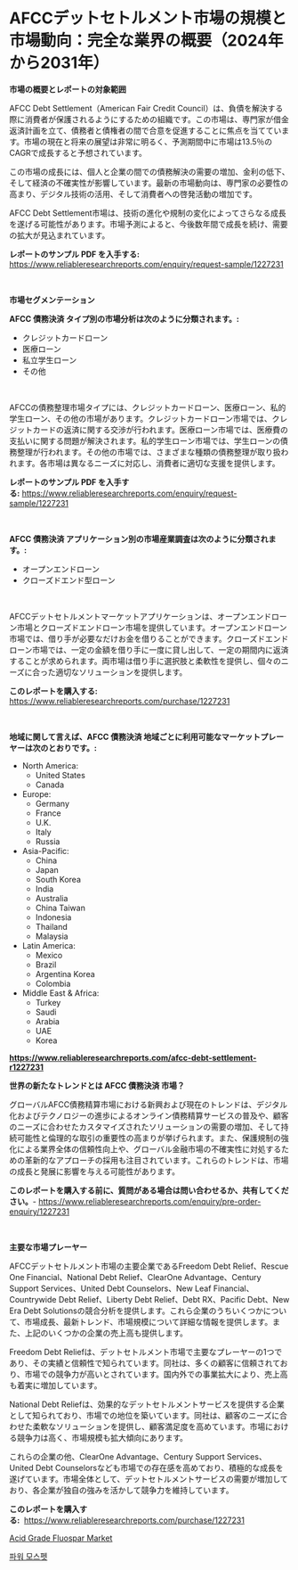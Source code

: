 <p><h1>AFCCデットセトルメント市場の規模と市場動向：完全な業界の概要（2024年から2031年）</h1></p><p><strong>市場の概要とレポートの対象範囲</strong></p>
<p><p>AFCC Debt Settlement（American Fair Credit Council）は、負債を解決する際に消費者が保護されるようにするための組織です。この市場は、専門家が借金返済計画を立て、債務者と債権者の間で合意を促進することに焦点を当てています。市場の現在と将来の展望は非常に明るく、予測期間中に市場は13.5％のCAGRで成長すると予想されています。</p><p>この市場の成長には、個人と企業の間での債務解決の需要の増加、金利の低下、そして経済の不確実性が影響しています。最新の市場動向は、専門家の必要性の高まり、デジタル技術の活用、そして消費者への啓発活動の増加です。</p><p>AFCC Debt Settlement市場は、技術の進化や規制の変化によってさらなる成長を遂げる可能性があります。市場予測によると、今後数年間で成長を続け、需要の拡大が見込まれています。</p></p>
<p><strong>レポートのサンプル PDF を入手する:</strong> <a href="https://www.reliableresearchreports.com/enquiry/request-sample/1227231">https://www.reliableresearchreports.com/enquiry/request-sample/1227231</a></p>
<p>&nbsp;</p>
<p><strong>市場セグメンテーション</strong></p>
<p><strong>AFCC 債務決済 タイプ別の市場分析は次のように分類されます。:</strong></p>
<p><ul><li>クレジットカードローン</li><li>医療ローン</li><li>私立学生ローン</li><li>その他</li></ul></p>
<p>&nbsp;</p>
<p><p>AFCCの債務整理市場タイプには、クレジットカードローン、医療ローン、私的学生ローン、その他の市場があります。クレジットカードローン市場では、クレジットカードの返済に関する交渉が行われます。医療ローン市場では、医療費の支払いに関する問題が解決されます。私的学生ローン市場では、学生ローンの債務整理が行われます。その他の市場では、さまざまな種類の債務整理が取り扱われます。各市場は異なるニーズに対応し、消費者に適切な支援を提供します。</p></p>
<p><strong>レポートのサンプル PDF を入手する:</strong>&nbsp;<a href="https://www.reliableresearchreports.com/enquiry/request-sample/1227231">https://www.reliableresearchreports.com/enquiry/request-sample/1227231</a></p>
<p>&nbsp;</p>
<p><strong> AFCC 債務決済 アプリケーション別の市場産業調査は次のように分類されます。:</strong></p>
<p><ul><li>オープンエンドローン</li><li>クローズドエンド型ローン</li></ul></p>
<p>&nbsp;</p>
<p><p>AFCCデットセトルメントマーケットアプリケーションは、オープンエンドローン市場とクローズドエンドローン市場を提供しています。オープンエンドローン市場では、借り手が必要なだけお金を借りることができます。クローズドエンドローン市場では、一定の金額を借り手に一度に貸し出して、一定の期間内に返済することが求められます。両市場は借り手に選択肢と柔軟性を提供し、個々のニーズに合った適切なソリューションを提供します。</p></p>
<p><strong>このレポートを購入する:</strong>&nbsp; <a href="https://www.reliableresearchreports.com/purchase/1227231">https://www.reliableresearchreports.com/purchase/1227231</a></p>
<p>&nbsp;</p>
<p><strong>地域に関して言えば、AFCC 債務決済 地域ごとに利用可能なマーケットプレーヤーは次のとおりです。:</strong></p>
<p><ul>
    <li>
        North America:
        <ul>
            <li>United States</li>
            <li>Canada</li>
        </ul>
    </li>
    <li>
        Europe:
        <ul>
            <li>Germany</li>
            <li>France</li>
            <li>U.K.</li>
            <li>Italy</li>
            <li>Russia</li>
        </ul>
    </li>
    <li>
        Asia-Pacific:
        <ul>
            <li>China</li>
            <li>Japan</li>
            <li>South Korea</li>
            <li>India</li>
            <li>Australia</li>
            <li>China Taiwan</li>
            <li>Indonesia</li>
            <li>Thailand</li>
            <li>Malaysia</li>
        </ul>
    </li>
    <li>
        Latin America:
        <ul>
            <li>Mexico</li>
            <li>Brazil</li>
            <li>Argentina Korea</li>
            <li>Colombia</li>
        </ul>
    </li>
    <li>
        Middle East & Africa:
        <ul>
            <li>Turkey</li>
            <li>Saudi</li>
            <li>Arabia</li>
            <li>UAE</li>
            <li>Korea</li>
        </ul>
    </li>
    </ul></p>
<p><strong><a href="https://www.reliableresearchreports.com/afcc-debt-settlement-r1227231">https://www.reliableresearchreports.com/afcc-debt-settlement-r1227231</a></strong>&nbsp;</p>
<p><strong>世界の新たなトレンドとは AFCC 債務決済 市場？</strong></p>
<p><p>グローバルAFCC債務精算市場における新興および現在のトレンドは、デジタル化およびテクノロジーの進歩によるオンライン債務精算サービスの普及や、顧客のニーズに合わせたカスタマイズされたソリューションの需要の増加、そして持続可能性と倫理的な取引の重要性の高まりが挙げられます。また、保護規制の強化による業界全体の信頼性向上や、グローバル金融市場の不確実性に対処するための革新的なアプローチの採用も注目されています。これらのトレンドは、市場の成長と発展に影響を与える可能性があります。</p></p>
<p><strong>このレポートを購入する前に、質問がある場合は問い合わせるか、共有してください。</strong>- <a href="https://www.reliableresearchreports.com/enquiry/pre-order-enquiry/1227231">https://www.reliableresearchreports.com/enquiry/pre-order-enquiry/1227231</a></p>
<p>&nbsp;</p>
<p><strong>主要な市場プレーヤー</strong></p>
<p><p>AFCCデットセトルメント市場の主要企業であるFreedom Debt Relief、Rescue One Financial、National Debt Relief、ClearOne Advantage、Century Support Services、United Debt Counselors、New Leaf Financial、Countrywide Debt Relief、Liberty Debt Relief、Debt RX、Pacific Debt、New Era Debt Solutionsの競合分析を提供します。これら企業のうちいくつかについて、市場成長、最新トレンド、市場規模について詳細な情報を提供します。また、上記のいくつかの企業の売上高も提供します。</p><p>Freedom Debt Reliefは、デットセトルメント市場で主要なプレーヤーの1つであり、その実績と信頼性で知られています。同社は、多くの顧客に信頼されており、市場での競争力が高いとされています。国内外での事業拡大により、売上高も着実に増加しています。</p><p>National Debt Reliefは、効果的なデットセトルメントサービスを提供する企業として知られており、市場での地位を築いています。同社は、顧客のニーズに合わせた柔軟なソリューションを提供し、顧客満足度を高めています。市場における競争力は高く、市場規模も拡大傾向にあります。</p><p>これらの企業の他、ClearOne Advantage、Century Support Services、United Debt Counselorsなども市場での存在感を高めており、積極的な成長を遂げています。市場全体として、デットセトルメントサービスの需要が増加しており、各企業が独自の強みを活かして競争力を維持しています。</p></p>
<p><strong>このレポートを購入する:</strong>&nbsp;&nbsp;<a href="https://www.reliableresearchreports.com/purchase/1227231">https://www.reliableresearchreports.com/purchase/1227231</a></p>
<p><p><a href="https://five-trouble-98a.notion.site/Acid-Grade-Fluospar-Market-Competitive-Analysis-Market-Trends-and-Forecast-to-2031-9906b87cda3d4d8e8dd10613c4f70d42">Acid Grade Fluospar Market</a></p><p><a href="https://github.com/wallacBahrtyinger567686/Market-Research-Report-List-1/blob/main/359620627837.md">파워 모스펫</a></p></p>